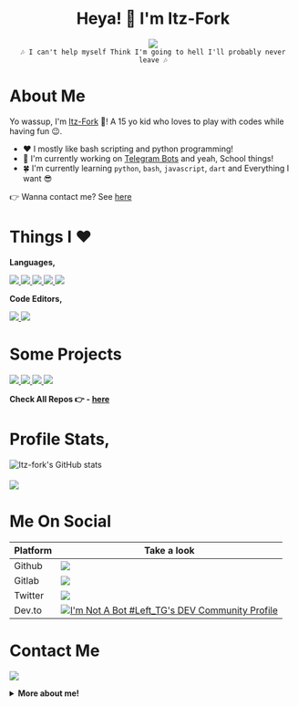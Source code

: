 <h1 align="center">Heya! 👋 I'm Itz-Fork</h1>

<p align="center">
  <a href="https://t.me/Bruh_0x"><img src="https://user-images.githubusercontent.com/77770753/117139498-f081c400-adc9-11eb-9aaf-f895a54ecc67.gif"></a>
  </br><code>🎶 I can't help myself Think I'm going to hell I'll probably never leave 🎶</code></p>



# About Me

Yo wassup, I'm [Itz-Fork](https://github.com/Itz-fork/Itz-fork) 👋! A 15 yo kid who loves to play with codes while having fun 😉.

- ❤️ I mostly like bash scripting and python programming!
- 👷 I'm currently working on [Telegram Bots](#some-projects) and yeah, School things!
- 🍀 I'm currently learning `python`, `bash`, `javascript`, `dart` and Everything I want 😎

👉 Wanna contact me? See  [here](#contact-me)



# Things I ❤️

**Languages,**

<a href="https://python.org/">
  <img src="https://img.shields.io/badge/Python-14354C?style=for-the-badge&logo=python&logoColor=white">
</a>
<a href="https://www.gnu.org/software/bash/">
  <img src="https://img.shields.io/badge/Bash-282a36.svg?style=for-the-badge&logo=gnubash&logoColor=white">
</a>
<a href="https://html5.org/">
  <img src="https://img.shields.io/badge/HTML5-E34F26?style=for-the-badge&logo=html5&logoColor=white">
</a>
<a href="https://www.w3.org/TR/2001/WD-css3-roadmap-20010523/">
  <img src="https://img.shields.io/badge/CSS3-1572B6?style=for-the-badge&logo=css3&logoColor=white">
</a>
<a href="https://en.wikipedia.org/wiki/Markdown">
  <img src="https://img.shields.io/badge/Markdown-000000?style=for-the-badge&logo=markdown&logoColor=white">
</a>


**Code Editors,**

<a href="https://code.visualstudio.com/">
  <img src="https://img.shields.io/badge/Visual_Studio_Code-44475a?style=for-the-badge&logo=visualstudiocode&logoColor=1793D1">
</a>
<a href="https://github.com/features/codespaces">
  <img src="https://img.shields.io/badge/Codespaces-030202?style=for-the-badge&logo=github&logoColor=white">
</a>



# Some Projects

<a href="https://github.com/Itz-fork/Unzipper-Bot">
  <img src="https://github-readme-stats.vercel.app/api/pin/?username=Itz-fork&repo=Unzipper-Bot&cache_seconds=86400&theme=gotham">
</a>

<a href="https://github.com/Itz-fork/Mega.nz-Bot">
  <img src="https://github-readme-stats.vercel.app/api/pin/?username=Itz-fork&repo=Mega.nz-Bot&cache_seconds=86400&theme=gotham">
</a>

<a href="https://github.com/Itz-fork/Callsmusic-Plus">
  <img src="https://github-readme-stats.vercel.app/api/pin/?username=Itz-fork&repo=Callsmusic-Plus&cache_seconds=86400&theme=gotham">
</a>

<a href="https://github.com/Itz-fork/py-trans">
  <img src="https://github-readme-stats.vercel.app/api/pin/?username=Itz-fork&repo=py-trans&cache_seconds=86400&theme=gotham">
</a>

**Check All Repos 👉 - [here](https://github.com/Itz-fork?tab=repositories&q=&type=public&language=&sort=stargazers)**

# Profile Stats,

![Itz-fork's GitHub stats](https://github-readme-stats.vercel.app/api?username=Itz-fork&show_icons=true&theme=tokyonight)

<h4 align="left"><img src="https://komarev.com/ghpvc/?username=Itz-fork&style=flat-square&color=39FF14"></h4>



# Me On Social

| **Platform** |    Take a look       |
|------------|---------------------|
|   Github   | <a href="https://github.com/Itz-fork"><img src="https://img.shields.io/badge/GitHub-100000?style=for-the-badge&logo=github&logoColor=white"></a> |
|   Gitlab   | <a href="https://gitlab.com/Itz-fork"><img src="https://img.shields.io/badge/GitLab-330F63?style=for-the-badge&logo=gitlab&logoColor=white"></a> |
|   Twitter  | <a href="https://twitter.com/0xbruh"><img src="https://img.shields.io/badge/Twitter-1DA1F2?style=for-the-badge&logo=twitter&logoColor=white"></a> |
|   Dev.to   | <a href="https://dev.to/itzfork"><img src="https://img.shields.io/badge/dev.to-0A0A0A?style=for-the-badge&logo=dev.to&logoColor=white" alt="I'm Not A Bot #Left_TG's DEV Community Profile"></a> |



# Contact Me

<a href="https://t.me/Bruh_0x"><img src="https://img.shields.io/badge/Telegram-2CA5E0?style=for-the-badge&logo=telegram&logoColor=white"></a>

<details>
  <summary><b>More about me!</b></summary>
  <p><a href="https://youtu.be/dQw4w9WgXcQ" title="About Itz-fork">Watch this 3 min video to know about me 😄</a>
</details>
